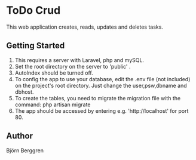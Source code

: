 # ToDo Crud

This web application creates, reads, updates and deletes tasks.

## Getting Started

1. This requires a server with Laravel, php and mySQL.
2. Set the root directory on the server to 'public' .
3. AutoIndex should be turned off.
6. To config the app to use your database, edit the .env file (not included) on the project's root directory. Just change the user,psw,dbname and dbhost.
7. To create the tables, you need to migrate the migration file with the command: php artisan migrate
8. The app should be accessed by entering e.g. 'http://localhost' for port 80.

## Author
Björn Berggren
